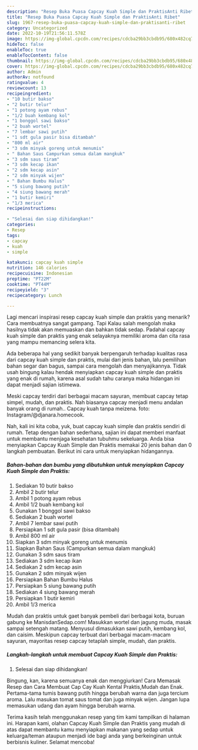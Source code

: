 ```yaml
---
description: "Resep Buka Puasa Capcay Kuah Simple dan PraktisAnti Ribet"
title: "Resep Buka Puasa Capcay Kuah Simple dan PraktisAnti Ribet"
slug: 1967-resep-buka-puasa-capcay-kuah-simple-dan-praktisanti-ribet
category: Uncategorized
date: 2022-10-19T21:56:11.578Z
image: https://img-global.cpcdn.com/recipes/cdcba29bb3cbdb95/680x482cq70/capcay-kuah-simple-dan-praktis-foto-resep-utama.jpg
hideToc: false
enableToc: true
enableTocContent: false
thumbnail: https://img-global.cpcdn.com/recipes/cdcba29bb3cbdb95/680x482cq70/capcay-kuah-simple-dan-praktis-foto-resep-utama.jpg
cover: https://img-global.cpcdn.com/recipes/cdcba29bb3cbdb95/680x482cq70/capcay-kuah-simple-dan-praktis-foto-resep-utama.jpg
author: Admin
authorAv: notfound
ratingvalue: 4
reviewcount: 13
recipeingredient:
- "10 butir bakso"
- "2 butir telur"
- "1 potong ayam rebus"
- "1/2 buah kembang kol"
- "1 bonggol sawi bakso"
- "2 buah wortel"
- "7 lembar sawi putih"
- "1 sdt gula pasir bisa ditambah"
- "800 ml air"
- "3 sdm minyak goreng untuk menumis"
- " Bahan Saus Campurkan semua dalam mangkuk"
- "3 sdm saus tiram"
- "3 sdm kecap ikan"
- "2 sdm kecap asin"
- "2 sdm minyak wijen"
- " Bahan Bumbu Halus"
- "5 siung bawang putih"
- "4 siung bawang merah"
- "1 butir kemiri"
- "1/3 merica"
recipeinstructions:

- "Selesai dan siap dihidangkan!"
categories:
- Resep
tags:
- capcay
- kuah
- simple

katakunci: capcay kuah simple 
nutrition: 146 calories
recipecuisine: Indonesian
preptime: "PT22M"
cooktime: "PT44M"
recipeyield: "3"
recipecategory: Lunch

---
```



Lagi mencari inspirasi resep capcay kuah simple dan praktis yang menarik? Cara membuatnya sangat gampang. Tapi Kalau salah mengolah maka hasilnya tidak akan memuaskan dan bahkan tidak sedap. Padahal capcay kuah simple dan praktis yang enak selayaknya memiliki aroma dan cita rasa yang mampu memancing selera kita.


Ada beberapa hal yang sedikit banyak berpengaruh terhadap kualitas rasa dari capcay kuah simple dan praktis, mulai dari jenis bahan, lalu pemilihan bahan segar dan bagus, sampai cara mengolah dan menyajikannya. Tidak usah bingung kalau hendak menyiapkan capcay kuah simple dan praktis yang enak di rumah, karena asal sudah tahu caranya maka hidangan ini dapat menjadi sajian istimewa.

Meski capcay terdiri dari berbagai macam sayuran, membuat capcay tetap simpel, mudah, dan praktis. Nah biasanya capcay menjadi menu andalan banyak orang di rumah.. Capcay kuah tanpa meizena. foto: Instagram/@djanara.homecook.


Nah, kali ini kita coba, yuk, buat capcay kuah simple dan praktis sendiri di rumah. Tetap dengan bahan sederhana, sajian ini dapat memberi manfaat untuk membantu menjaga kesehatan tubuhmu sekeluarga. Anda bisa menyiapkan Capcay Kuah Simple dan Praktis memakai 20 jenis bahan dan 0 langkah pembuatan. Berikut ini cara untuk menyiapkan hidangannya.

<!--inarticleads1-->

##### Bahan-bahan dan bumbu yang dibutuhkan untuk menyiapkan Capcay Kuah Simple dan Praktis:

1. Sediakan 10 butir bakso
1. Ambil 2 butir telur
1. Ambil 1 potong ayam rebus
1. Ambil 1/2 buah kembang kol
1. Gunakan 1 bonggol sawi bakso
1. Sediakan 2 buah wortel
1. Ambil 7 lembar sawi putih
1. Persiapkan 1 sdt gula pasir (bisa ditambah)
1. Ambil 800 ml air
1. Siapkan 3 sdm minyak goreng untuk menumis
1. Siapkan  Bahan Saus (Campurkan semua dalam mangkuk)
1. Gunakan 3 sdm saus tiram
1. Sediakan 3 sdm kecap ikan
1. Sediakan 2 sdm kecap asin
1. Gunakan 2 sdm minyak wijen
1. Persiapkan  Bahan Bumbu Halus
1. Persiapkan 5 siung bawang putih
1. Sediakan 4 siung bawang merah
1. Persiapkan 1 butir kemiri
1. Ambil 1/3 merica


Mudah dan praktis untuk gaet banyak pembeli dari berbagai kota, buruan gabung ke ManisdanSedap.com! Masukkan wortel dan jagung muda, masak sampai setengah matang. Menyusul dimasukkan sawi putih, kembang kol, dan caisim. Meskipun capcay terbuat dari berbagai macam-macam sayuran, mayoritas resep capcay tetaplah simple, mudah, dan praktis. 

<!--inarticleads2-->

##### Langkah-langkah untuk membuat Capcay Kuah Simple dan Praktis:


1. Selesai dan siap dihidangkan!

Bingung, kan, karena semuanya enak dan menggiurkan! Cara Memasak Resep dan Cara Membuat Cap Cay Kuah Kental Praktis,Mudah dan Enak. Pertama-tama tumis bawang putih hingga berubah warna dan juga tercium aroma. Lalu masukan tomat saus tomat dan juga minyak wijen. Jangan lupa memasukan udang dan ayam hingga berubah warna. 

Terima kasih telah menggunakan resep yang tim kami tampilkan di halaman ini. Harapan kami, olahan Capcay Kuah Simple dan Praktis yang mudah di atas dapat membantu kamu menyiapkan makanan yang sedap untuk keluarga/teman ataupun menjadi ide bagi anda yang berkeinginan untuk berbisnis kuliner. Selamat mencoba!

